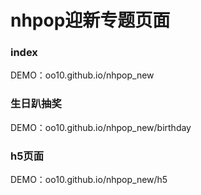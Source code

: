 # nhpop迎新专题页面


### index
DEMO：oo10.github.io/nhpop_new

### 生日趴抽奖
DEMO：oo10.github.io/nhpop_new/birthday

### h5页面
DEMO：oo10.github.io/nhpop_new/h5
